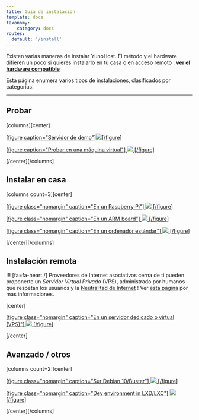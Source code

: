 ```yaml
---
title: Guía de instalación
template: docs
taxonomy:
    category: docs
routes:
  default: '/install'
---
```


Existen varias maneras de instalar YunoHost. El método y el hardware difieren un poco si quieres instalarlo en tu casa o en acceso remoto : **[ver el hardware compatible](/hardware)**

Esta página enumera varios tipos de instalaciones, clasificados por categorías.

---

## Probar

[columns][center]

[[figure caption="Servidor de demo"]![](image://logo.png?resize=150&class=inline)[/figure]](/try)

[[figure caption="Probar en una máquina virtual"]
![](image://virtualbox.png?resize=150&class=inline)
[/figure]](/install_on_virtualbox)

[/center][/columns]

## Instalar en casa

[columns count=3][center]

[[figure class="nomargin" caption="En un Raspberry Pi"]
![](image://raspberrypi.jpg?resize=150,150)
[/figure]](/install_on_raspberry)
  
[[figure class="nomargin" caption="En un ARM board"]
![](image://olinuxino.jpg?resize=150,150)
[/figure]](/install_on_arm_board)
  
[[figure class="nomargin" caption="En un ordenador estándar"]
![](image://computer.png?resize=150,150)
[/figure]](/install_iso)

[/center][/columns]

## Instalación remota

!!! [fa=fa-heart /] Proveedores de Internet asociativos cerna de ti pueden proponerte un *Servidor Virtual Privado* (VPS), administrado por humanos que respetan los usuarios y la [Neutralitad de Internet](https://es.wikipedia.org/wiki/Neutralidad_de_red) ! Ver [esta página](https://db.ffdn.org/) por mas informaciones.

[center]

[[figure class="nomargin" caption="En un servidor dedicado o virtual (VPS)"]
![](image://vps.png?resize=150,150)
[/figure]](/install_on_vps)

[/center]

## Avanzado / otros

[columns count=2][center]

[[figure class="nomargin" caption="Sur Debian 10/Buster"]
![](image://debian-logo.png?resize=150,150)
[/figure]](/install_on_debian)

[[figure class="nomargin" caption="Dev environment in LXD/LXC"]
![](image://lxc.png?resize=150,150)
[/figure]](/dev)

[/center][/columns]
